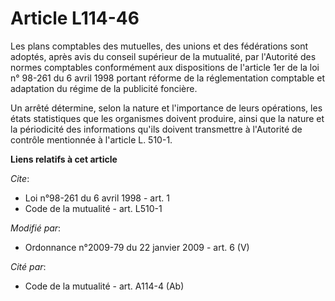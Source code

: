 # Article L114-46

Les plans comptables des mutuelles, des unions et des fédérations sont adoptés, après avis du conseil supérieur de la
mutualité, par l'Autorité des normes comptables conformément aux dispositions de l'article 1er de la loi n° 98-261 du 6 avril
1998 portant réforme de la réglementation comptable et adaptation du régime de la publicité foncière. 

Un arrêté détermine, selon la nature et l'importance de leurs opérations, les états statistiques que les organismes doivent
produire, ainsi que la nature et la périodicité des informations qu'ils doivent transmettre à l'Autorité de contrôle
mentionnée à l'article L. 510-1.

**Liens relatifs à cet article**

_Cite_:

  - Loi n°98-261 du 6 avril 1998 - art. 1
  - Code de la mutualité - art. L510-1

_Modifié par_:

  - Ordonnance n°2009-79 du 22 janvier 2009 - art. 6 (V)

_Cité par_:

  - Code de la mutualité - art. A114-4 (Ab)
